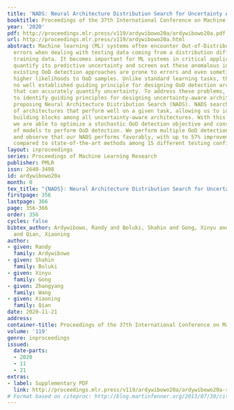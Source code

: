 ```yaml
---
title: 'NADS: Neural Architecture Distribution Search for Uncertainty Awareness'
booktitle: Proceedings of the 37th International Conference on Machine Learning
year: '2020'
pdf: http://proceedings.mlr.press/v119/ardywibowo20a/ardywibowo20a.pdf
url: http://proceedings.mlr.press/v119/ardywibowo20a.html
abstract: Machine learning (ML) systems often encounter Out-of-Distribution (OoD)
  errors when dealing with testing data coming from a distribution different from
  training data. It becomes important for ML systems in critical applications to accurately
  quantify its predictive uncertainty and screen out these anomalous inputs. However,
  existing OoD detection approaches are prone to errors and even sometimes assign
  higher likelihoods to OoD samples. Unlike standard learning tasks, there is currently
  no well established guiding principle for designing OoD detection architectures
  that can accurately quantify uncertainty. To address these problems, we first seek
  to identify guiding principles for designing uncertainty-aware architectures, by
  proposing Neural Architecture Distribution Search (NADS). NADS searches for a distribution
  of architectures that perform well on a given task, allowing us to identify common
  building blocks among all uncertainty-aware architectures. With this formulation,
  we are able to optimize a stochastic OoD detection objective and construct an ensemble
  of models to perform OoD detection. We perform multiple OoD detection experiments
  and observe that our NADS performs favorably, with up to 57% improvement in accuracy
  compared to state-of-the-art methods among 15 different testing configurations.
layout: inproceedings
series: Proceedings of Machine Learning Research
publisher: PMLR
issn: 2640-3498
id: ardywibowo20a
month: 0
tex_title: "{NADS}: Neural Architecture Distribution Search for Uncertainty Awareness"
firstpage: 356
lastpage: 366
page: 356-366
order: 356
cycles: false
bibtex_author: Ardywibowo, Randy and Boluki, Shahin and Gong, Xinyu and Wang, Zhangyang
  and Qian, Xiaoning
author:
- given: Randy
  family: Ardywibowo
- given: Shahin
  family: Boluki
- given: Xinyu
  family: Gong
- given: Zhangyang
  family: Wang
- given: Xiaoning
  family: Qian
date: 2020-11-21
address: 
container-title: Proceedings of the 37th International Conference on Machine Learning
volume: '119'
genre: inproceedings
issued:
  date-parts:
  - 2020
  - 11
  - 21
extras:
- label: Supplementary PDF
  link: http://proceedings.mlr.press/v119/ardywibowo20a/ardywibowo20a-supp.pdf
# Format based on citeproc: http://blog.martinfenner.org/2013/07/30/citeproc-yaml-for-bibliographies/
---
```

